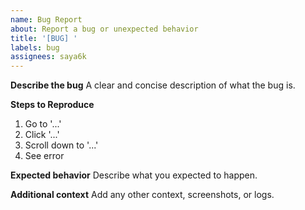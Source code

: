 ```yaml
---
name: Bug Report
about: Report a bug or unexpected behavior
title: '[BUG] '
labels: bug
assignees: saya6k
---
```


**Describe the bug**
A clear and concise description of what the bug is.

**Steps to Reproduce**

1. Go to '...'
2. Click '...'
3. Scroll down to '...'
4. See error

**Expected behavior**
Describe what you expected to happen.

**Additional context**
Add any other context, screenshots, or logs.
